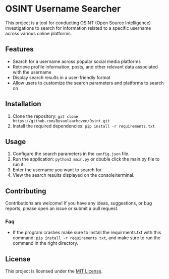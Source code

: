 # OSINT Username Searcher

This project is a tool for conducting OSINT (Open Source Intelligence) investigations to search for information related to a specific username across various online platforms.

## Features

- Search for a username across popular social media platforms
- Retrieve profile information, posts, and other relevant data associated with the username
- Display search results in a user-friendly format
- Allow users to customize the search parameters and platforms to search on

## Installation

1. Clone the repository: `git clone https://github.com/Bovanlaarhoven/Osint.git`
2. Install the required dependencies: `pip install -r requirements.txt`

## Usage
1. Configure the search parameters in the `config.json` file.
2. Run the application: `python3 main.py` or double click the main.py file to run it.
3. Enter the username you want to search for.
4. View the search results displayed on the console/terminal.

## Contributing

Contributions are welcome! If you have any ideas, suggestions, or bug reports, please open an issue or submit a pull request.

### Faq

- If the program crashes make sure to install the requirments.txt with this command: `pip install -r requirements.txt`, and make sure to run the command in the right directory.


## License

This project is licensed under the [MIT License](https://opensource.org/licenses/MIT).
